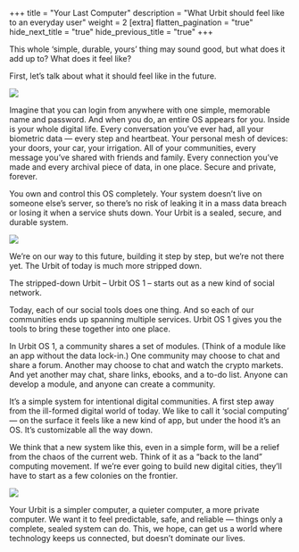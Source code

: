 +++
title = "Your Last Computer"
description = "What Urbit should feel like to an everyday user"
weight = 2
[extra]
flatten_pagination = "true"
hide_next_title = "true"
hide_previous_title = "true"
+++

This whole ‘simple, durable, yours’ thing may sound good, but what does it add up to? What does it feel like?

First, let’s talk about what it should feel like in the future.


<img class="mv5 w-100" src="https://media.urbit.org/site/understanding-urbit/your-last-computer/your-last-computer-waves%402x.png">

Imagine that you can login from anywhere with one simple, memorable name and password. And when you do, an entire OS appears for you. Inside is your whole digital life. Every conversation you’ve ever had, all your biometric data — every step and heartbeat. Your personal mesh of devices: your doors, your car, your irrigation. All of your communities, every message you’ve shared with friends and family. Every connection you’ve made and every archival piece of data, in one place. Secure and private, forever.

You own and control this OS completely. Your system doesn’t live on someone else’s server, so there’s no risk of leaking it in a mass data breach or losing it when a service shuts down. Your Urbit is a sealed, secure, and durable system.

<img class="ba mv5 w-100" src="https://media.urbit.org/site/understanding-urbit/your-last-computer/your-last-computer-is-rock%402x.png">

We’re on our way to this future, building it step by step, but we’re not there yet. The Urbit of today is much more stripped down.

The stripped-down Urbit – Urbit OS 1 – starts out as a new kind of social network.

Today, each of our social tools does one thing. And so each of our communities ends up spanning multiple services. Urbit OS 1 gives you the tools to bring these together into one place.

In Urbit OS 1, a community shares a set of modules. (Think of a module like an app without the data lock-in.) One community may choose to chat and share a forum. Another may choose to chat and watch the crypto markets. And yet another may chat, share links, ebooks, and a to-do list. Anyone can develop a module, and anyone can create a community.

It’s a simple system for intentional digital communities. A first step away from the ill-formed digital world of today. We like to call it ‘social computing’ — on the surface it feels like a new kind of app, but under the hood it’s an OS. It’s customizable all the way down.

We think that a new system like this, even in a simple form, will be a relief from the chaos of the current web. Think of it as a “back to the land” computing movement. If we’re ever going to build new digital cities, they’ll have to start as a few colonies on the frontier.

<img class="mv5 w-100" src="https://media.urbit.org/site/understanding-urbit/your-last-computer/your-last-computer-ocean%402x.png">

Your Urbit is a simpler computer, a quieter computer, a more private computer. We want it to feel predictable, safe, and reliable — things only a complete, sealed system can do. This, we hope, can get us a world where technology keeps us connected, but doesn’t dominate our lives.
